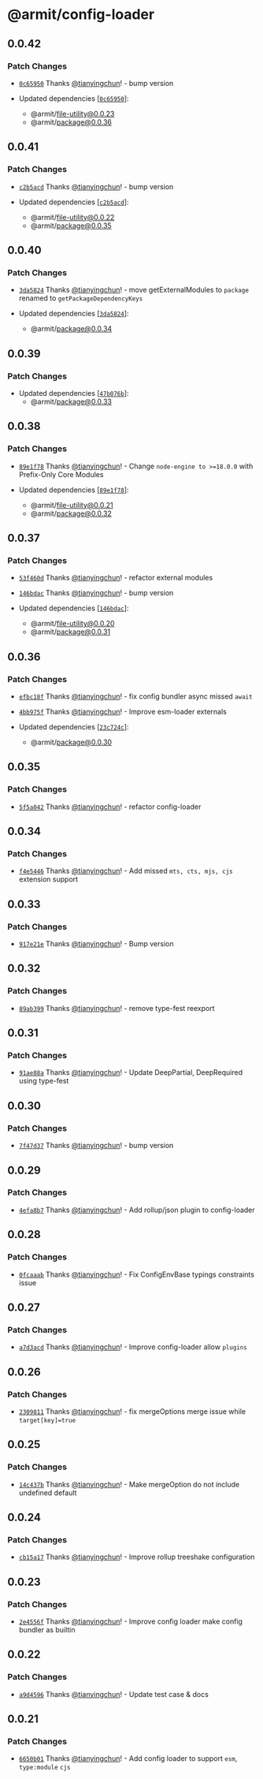 # @armit/config-loader

## 0.0.42

### Patch Changes

- [`0c65950`](https://github.com/armitjs/armit/commit/0c659504f80a04726a104340f66b18175c480f6d) Thanks [@tianyingchun](https://github.com/tianyingchun)! - bump version

- Updated dependencies [[`0c65950`](https://github.com/armitjs/armit/commit/0c659504f80a04726a104340f66b18175c480f6d)]:
  - @armit/file-utility@0.0.23
  - @armit/package@0.0.36

## 0.0.41

### Patch Changes

- [`c2b5acd`](https://github.com/armitjs/armit/commit/c2b5acdc24e0a57204a5c99e5a2512f1106fe166) Thanks [@tianyingchun](https://github.com/tianyingchun)! - bump version

- Updated dependencies [[`c2b5acd`](https://github.com/armitjs/armit/commit/c2b5acdc24e0a57204a5c99e5a2512f1106fe166)]:
  - @armit/file-utility@0.0.22
  - @armit/package@0.0.35

## 0.0.40

### Patch Changes

- [`3da5824`](https://github.com/armitjs/armit/commit/3da5824ae7df5a9639c4096b5525439936d651ac) Thanks [@tianyingchun](https://github.com/tianyingchun)! - move getExternalModules to `package` renamed to `getPackageDependencyKeys`

- Updated dependencies [[`3da5824`](https://github.com/armitjs/armit/commit/3da5824ae7df5a9639c4096b5525439936d651ac)]:
  - @armit/package@0.0.34

## 0.0.39

### Patch Changes

- Updated dependencies [[`47b076b`](https://github.com/armitjs/armit/commit/47b076b6e0a9171cb8e4977692525b0bb0cc5874)]:
  - @armit/package@0.0.33

## 0.0.38

### Patch Changes

- [`89e1f78`](https://github.com/armitjs/armit/commit/89e1f7804734071648fc8ba044dd4f2b3ce8176a) Thanks [@tianyingchun](https://github.com/tianyingchun)! - Change `node-engine to >=18.0.0` with Prefix-Only Core Modules

- Updated dependencies [[`89e1f78`](https://github.com/armitjs/armit/commit/89e1f7804734071648fc8ba044dd4f2b3ce8176a)]:
  - @armit/file-utility@0.0.21
  - @armit/package@0.0.32

## 0.0.37

### Patch Changes

- [`53f460d`](https://github.com/armitjs/armit/commit/53f460d5a900a6114a5636d9e7f0ae50d3cab479) Thanks [@tianyingchun](https://github.com/tianyingchun)! - refactor external modules

- [`146bdac`](https://github.com/armitjs/armit/commit/146bdacaf202e204e4fe6ff850dc66caafcc627e) Thanks [@tianyingchun](https://github.com/tianyingchun)! - bump version

- Updated dependencies [[`146bdac`](https://github.com/armitjs/armit/commit/146bdacaf202e204e4fe6ff850dc66caafcc627e)]:
  - @armit/file-utility@0.0.20
  - @armit/package@0.0.31

## 0.0.36

### Patch Changes

- [`efbc18f`](https://github.com/armitjs/armit/commit/efbc18fb18e171e6408eb010bd7b0c1ef7169b27) Thanks [@tianyingchun](https://github.com/tianyingchun)! - fix config bundler async missed `await`

- [`4bb975f`](https://github.com/armitjs/armit/commit/4bb975fa0ea5eef4f4cac099f52ce85fb161a12c) Thanks [@tianyingchun](https://github.com/tianyingchun)! - Improve esm-loader externals

- Updated dependencies [[`23c724c`](https://github.com/armitjs/armit/commit/23c724c80470ec8e8260d1ce68af7642807fcd58)]:
  - @armit/package@0.0.30

## 0.0.35

### Patch Changes

- [`5f5a042`](https://github.com/armitjs/armit/commit/5f5a042ce3480d18ecd7484ae841292a2fd686d1) Thanks [@tianyingchun](https://github.com/tianyingchun)! - refactor config-loader

## 0.0.34

### Patch Changes

- [`f4e5446`](https://github.com/armitjs/armit/commit/f4e544616b38482a1aa2a7421ddb55da4648cfd5) Thanks [@tianyingchun](https://github.com/tianyingchun)! - Add missed `mts, cts, mjs, cjs` extension support

## 0.0.33

### Patch Changes

- [`917e21e`](https://github.com/armitjs/armit/commit/917e21e8948c2926e61d23e77474707aa262e5d1) Thanks [@tianyingchun](https://github.com/tianyingchun)! - Bump version

## 0.0.32

### Patch Changes

- [`89ab399`](https://github.com/armitjs/armit/commit/89ab399cf28b9af0e0d9a93ae3674aa4d3ab737c) Thanks [@tianyingchun](https://github.com/tianyingchun)! - remove type-fest reexport

## 0.0.31

### Patch Changes

- [`91ae88a`](https://github.com/armitjs/armit/commit/91ae88a18fbb3118d93e4a8437185b90c41a1f71) Thanks [@tianyingchun](https://github.com/tianyingchun)! - Update DeepPartial, DeepRequired using type-fest

## 0.0.30

### Patch Changes

- [`7f47d37`](https://github.com/armitjs/armit/commit/7f47d37743c8f010872a91bf9de90ec4c79a2263) Thanks [@tianyingchun](https://github.com/tianyingchun)! - bump version

## 0.0.29

### Patch Changes

- [`4efa8b7`](https://github.com/armitjs/armit/commit/4efa8b74224769fc74dc1105d29e6b695fa30cc9) Thanks [@tianyingchun](https://github.com/tianyingchun)! - Add rollup/json plugin to config-loader

## 0.0.28

### Patch Changes

- [`0fcaaab`](https://github.com/armitjs/armit/commit/0fcaaab984d8b237844cb1919ca9382a90115786) Thanks [@tianyingchun](https://github.com/tianyingchun)! - Fix ConfigEnvBase typings constraints issue

## 0.0.27

### Patch Changes

- [`a7d3acd`](https://github.com/armitjs/armit/commit/a7d3acd3db48e065d18fb310e528ace0add8c0dc) Thanks [@tianyingchun](https://github.com/tianyingchun)! - Improve config-loader allow `plugins`

## 0.0.26

### Patch Changes

- [`2309811`](https://github.com/armitjs/armit/commit/23098114dab8b4513a94abdc458a7dc25b00ec7b) Thanks [@tianyingchun](https://github.com/tianyingchun)! - fix mergeOptions merge issue while `target[key]=true`

## 0.0.25

### Patch Changes

- [`14c437b`](https://github.com/armitjs/armit/commit/14c437b26720530b729e31e0bf54bd9eeee681af) Thanks [@tianyingchun](https://github.com/tianyingchun)! - Make mergeOption do not include undefined default

## 0.0.24

### Patch Changes

- [`cb15a17`](https://github.com/armitjs/armit/commit/cb15a17602f435fdba138e3cdcb2d1dfb463ef6e) Thanks [@tianyingchun](https://github.com/tianyingchun)! - Improve rollup treeshake configuration

## 0.0.23

### Patch Changes

- [`2e4556f`](https://github.com/armitjs/armit/commit/2e4556f8f193eca061067dfa1dfdfc906a3a690a) Thanks [@tianyingchun](https://github.com/tianyingchun)! - Improve config loader make config bundler as builtin

## 0.0.22

### Patch Changes

- [`a9d4596`](https://github.com/armitjs/armit/commit/a9d4596d6abdfe4bc8442303151e30fa03886903) Thanks [@tianyingchun](https://github.com/tianyingchun)! - Update test case & docs

## 0.0.21

### Patch Changes

- [`6650b01`](https://github.com/armitjs/armit/commit/6650b010527b25716ba6e3df2e0b6f586ec6f0dc) Thanks [@tianyingchun](https://github.com/tianyingchun)! - Add config loader to support `esm`, `type:module` `cjs`
